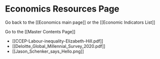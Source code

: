 # Economics Resources Page

Go back to the [[Economics main page]] or the [[Economic Indicators List]]

Go to the [[Master Contents Page]]

- [[CCEP-Labour-inequality-Elizabeth-Hill.pdf]]
- [[Deloitte_Global_Millennial_Survey_2020.pdf]]
- [[Jason_Schenker_says_Hello.png]]
